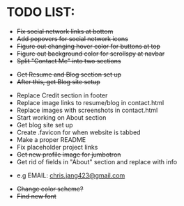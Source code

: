 # TODO LIST:

+ ~~Fix social network links at bottom~~
+ ~~Add popovers for social network icons~~
+ ~~Figure out changing hover color for buttons at top~~
+ ~~Figure out background color for scrollspy at navbar~~
+ ~~Split "Contact Me" into two sections~~
 - ~~Get Resume and Blog section set up~~
 - ~~After this, get Blog site setup~~
+ Replace Credit section in footer
+ Replace image links to resume/blog in contact.html
+ Replace images with screenshots in contact.html
+ Start working on About section
+ Get blog site set up
+ Create .favicon for when website is tabbed
+ Make a proper README
+ Fix placeholder project links
+ ~~Get new profile image for jumbotron~~
+ Get rid of fields in "About" section and replace with info
 - e.g EMAIL: chris.jang423@gmail.com
+ ~~Change color scheme?~~
+ ~~Find new font~~
